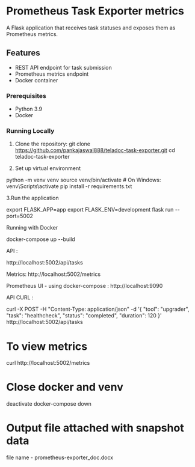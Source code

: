 # Prometheus Task Exporter metrics

A Flask application that receives task statuses and exposes them as Prometheus metrics.

## Features
- REST API endpoint for task submission
- Prometheus metrics endpoint
- Docker container



### Prerequisites
- Python 3.9
- Docker


### Running Locally
1. Clone the repository:
   git clone https://github.com/pankajaswal888/teladoc-task-exporter.git
   cd teladoc-task-exporter


2. Set up virtual environment

python -m venv venv
source venv/bin/activate  # On Windows: venv\Scripts\activate
pip install -r requirements.txt

3.Run the application

export FLASK_APP=app
export FLASK_ENV=development
flask run --port=5002

Running with Docker

docker-compose up --build


API  :

http://localhost:5002/api/tasks

Metrics: http://localhost:5002/metrics

Prometheus UI - using docker-compose : http://localhost:9090

API CURL : 


curl -X POST -H "Content-Type: application/json" -d '{
    "tool": "upgrader",
    "task": "healthcheck",
    "status": "completed",
    "duration": 120
}' http://localhost:5002/api/tasks


# To view metrics
curl http://localhost:5002/metrics


# Close docker and venv 
deactivate
docker-compose down


# Output file attached with snapshot data
file name - prometheus-exporter_doc.docx
